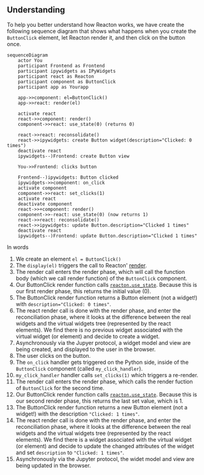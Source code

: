 

## Understanding

To help you better understand how Reacton works, we have create the following sequence diagram
that shows what happens when you create the `ButtonClick` element, let Reacton
render it, and then click on the button once.


```mermaid
sequenceDiagram
    actor You
    participant Frontend as Frontend
    participant ipywidgets as IPyWidgets
    participant react as Reacton
    participant component as ButtonClick
    participant app as Yourapp

    app->>component: el=ButtonClick()
    app->>react: render(el)

    activate react
    react->>component: render()
    component->>react: use_state(0) (returns 0)

    react->>react: reconsolidate()
    react->>ipywidgets: create Button widget(description="Clicked: 0 times")
    deactivate react
    ipywidgets--)Frontend: create Button view

    You->>Frontend: clicks button

    Frontend--)ipywidgets: Button clicked
    ipywidgets->>component: on_click
    activate component
    component->>react: set_clicks(1)
    activate react
    deactivate component
    react->>+component: render()
    component->>-react: use_state(0) (now returns 1)
    react->>react: reconsolidate()
    react->>ipywidgets: update Button.description="Clicked 1 times"
    deactivate react
    ipywidgets--)Frontend: update Button.description="Clicked 1 times"
```

In words

   1. We create an element `el = ButtonClick()`
   1. The `display(el)` triggers the call to Reacton' [render](#render).
   1. The render call enters the render phase, which will call the function body (which we call render function) of the `ButtonClick` component.
   1. Our ButtonClick render function calls [`reacton.use_state`](#use_state). Because this is our first render phase, this returns the initial value (0).
   1. The ButtonClick render function returns a Button element (not a widget!) with `description="Clicked: 0 times"`.
   1. The react render call is done with the render phase, and enter the reconciliation phase, where it looks at the difference between the real widgets and the virtual widgets tree (represented by the react elements). We find there is no previous widget associated with the virtual widget (or element) and decide to create a widget.
   1. Asynchronously via the Jupyer protocol, a widget model and view are being created, and displayed to the user in the browser.
   1. The user clicks on the button.
   1. The `on_click` handler gets triggered on the Python side, inside of the `ButtonClick` component (called `my_click_handler`).
   1. `my_click_handler` handler calls `set_clicks(1)` which triggers a re-render.
   1. The render call enters the render phase, which calls the render fuction of `ButtonClick` for the second time.
   1. Our ButtonClick render function calls [`reacton.use_state`](#use_state). Because this is our second render phase, this returns the last set value, which is 1.
   1. The ButtonClick render function returns a new Button element (not a widget!) with the description `"Clicked: 1 times"`.
   1. The react render call is done with the render phase, and enter the reconciliation phase, where it looks at the difference between the real widgets and the virtual widgets tree (represented by the react elements). We find there is a widget associated with the virtual widget (or element) and decide to update the changed attributes of the widget and set `description` to `"Clicked: 1 times"`.
   1. Asynchronously via the Jupyter protocol, the widet model and view are being updated in the browser.
